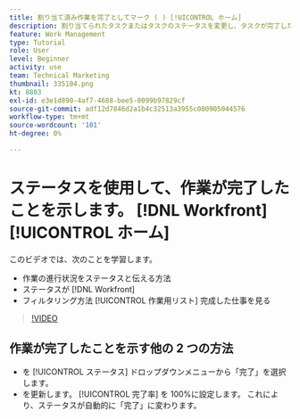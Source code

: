 ```yaml
---
title: 割り当て済み作業を完了としてマーク ( ) [!UICONTROL ホーム]
description: 割り当てられたタスクまたはタスクのステータスを変更し、タスクが完了したことを示す方法について、 [!UICONTROL 作業用リスト]. 次に、リストをフィルターして、完了した作業のみを表示します。
feature: Work Management
type: Tutorial
role: User
level: Beginner
activity: use
team: Technical Marketing
thumbnail: 335104.png
kt: 8803
exl-id: e3e1d890-4af7-4688-bee5-0099b97829cf
source-git-commit: adf12d7846d2a1b4c32513a3955c080905044576
workflow-type: tm+mt
source-wordcount: '101'
ht-degree: 0%

---
```


# ステータスを使用して、作業が完了したことを示します。 [!DNL Workfront] [!UICONTROL ホーム]

このビデオでは、次のことを学習します。

* 作業の進行状況をステータスと伝える方法
* ステータスが [!DNL  Workfront]
* フィルタリング方法 [!UICONTROL 作業用リスト] 完成した仕事を見る

>[!VIDEO](https://video.tv.adobe.com/v/335104/?quality=12)


## 作業が完了したことを示す他の 2 つの方法

* を [!UICONTROL ステータス] ドロップダウンメニューから「完了」を選択します。
* を更新します。 [!UICONTROL 完了率] を 100%に設定します。 これにより、ステータスが自動的に「完了」に変わります。

<!---
learn more URLs
--->
